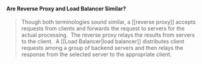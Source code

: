 #### Are Reverse Proxy and Load Balancer Similar?
>Though both terminologies sound similar, a [[reverse proxy]] accepts requests from clients and forwards the request to servers for the actual processing.  The reverse proxy relays the results from servers to the client.  A [[Load Balancer|load balancer]] distributes client requests among a group of backend servers and then relays the response from the selected server to the appropriate client.